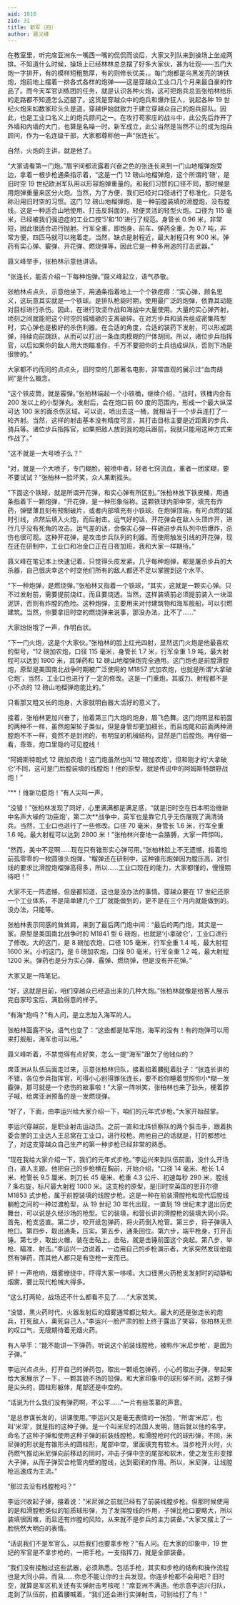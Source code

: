 ```yaml
---
aid: 1010
zid: 31
title: 新军（四）
author: 聂义峰
---
```


在教室里，听完席亚洲东一嘴西一嘴的侃侃而谈后，大家又列队来到操场上坐成两排。不知道什么时候，操场上已经林林总总摆了好多大家伙，甚为壮观——五门大炮一字排开，有的模样短粗憨厚，有的则修长优美，。每门炮都是乌黑发亮的铸铁炮，炮前地上摆着一排各式各样的炮弹——这是穿越众工业口几个月来最自豪的作品了。而今天军官训练团的任务，就是认识各种火炮，这可把炮兵总监张柏林给乐的走路都不知道怎么迈腿了。这货是穿越众中的炮兵和爆炸狂人，说起各种 19 世纪火炮来如数家珍头头是道，穿越伊始就致力于建立穿越众自己的炮兵部队。因此，也是工业口名义上的炮兵顾问之一。在攻打苟家庄的战斗中，此公先后炸开了外墙和内墙的大门，也算是名噪一时。新军成立，此公当然是当然不让的成为炮兵顾问，作为一名连级干部，大家都尊称他一声“张连长”。

自然，火炮的主讲，就是他了。

“大家请看第一门炮。”眉宇间都流露着兴奋之色的张连长来到一门山地榴弹炮旁边，拿着一根步枪通条指示着，“这是一门 12 磅山地榴弹炮，这个所谓的‘磅’，是旧时空 19 世纪欧洲军队用以形容炮弹重量的。和我们习惯的口径不同，那时候是用炮弹重量来区分火炮。当然，为了方便，我们已经对口径进行了标准化，只是名称沿用旧时空的习惯。这门 12 磅山地榴弹炮，是一种前膛装填的滑膛炮，没有膛线。这是一种适合山地使用、打击反斜面的，轻便灵活的轻型火炮。口径为 115 毫米，已经被我们强迫症的工业口按‘5’和‘10’进行了规范。身管长 0.96 米，非常短，因此很适合进行抛射。行军全重，即炮身、前车、弹药全重，为 0.7 吨，非常方便，四匹马就可以拖着走。当然，缺点是射程近，最大射程只有 900 米。弹药有实心弹、霰弹、开花弹、燃烧弹等，因此它是一种多用途的打击武器。”

聂义峰举手，张柏林示意他讲话。

“张连长，能否介绍一下每种炮弹。”聂义峰起立，语气恭敬。

张柏林点点头，示意他坐下，用通条指着地上一个个铁疙瘩：“实心弹，顾名思义，这玩意其实就是一个铁球。是排队枪毙时期，使用最广泛的炮弹，依靠其动能对目标进行杀伤。因此，在进行攻坚作战和海战中大量使用。大量的实心弹齐射，顷刻之间就能把这个时空的城墙砸的支离破碎。在对方步兵和骑兵组成密集阵型时，实心弹也是极好的杀伤利器。在合适的角度，合适的装药下发射，可以形成跳弹，持续向前跳跃，从而可以打出一条血肉模糊的尸体胡同。所以，诸位步兵指挥官，以后如果你的敌人用大炮瞄准你，千万不要把你的士兵组成纵队，否则下场是很惨的。”

大家都不约而同的点点头，旧时空的几部著名电影，非常直观的展示过“血肉胡同”是什么概念。

“这个铁皮筒，就是霰弹。”张柏林端起一个小铁桶，继续介绍，“战时，铁桶内会有 200 发以上的小型弹丸。发射后，会在炮口前 60 度的范围内，形成一个最大纵深可达 100 米的面杀伤区域。可以说，喷出去这一桶，就相当于一个步兵连打了一轮齐射。当然，这样的射击基本没有精度可言，其打击目标主要是近距离的步兵、骑兵等。诸位步兵指挥官，如果把敌人放到我的炮兵跟前，我就只能用这种方式来作战了。”

“这不就是一大号喷子么？”

“对，就是一个大喷子，专门糊脸。被喷中者，轻者七窍流血，重者一团浆糊，要不要试试？”张柏林一脸坏笑，众人果断摇头。

“下面这个铁球，就是所谓开花弹，和实心弹有所区别。”张柏林放下铁皮桶，用通条指着下一颗炮弹，“开花弹，是一种形象俗称。这颗铁球内部中空，填充有炸药，弹壁薄且刻有预制破片，或者内部填充有小铁球。在炮弹顶端，有可点燃的延时引线，点然后填入火炮，而后射击。运气好的话，开花弹会在敌人头顶炸开，进行几乎没有死角的攻击。运气差的话，会像实心弹一样砸进步兵队列中后爆炸，杀伤也很可观。这种开花弹，是攻击步兵队列的利器。而使用触发引线的开花弹，现在还在研制中，工业口和冶金口正在日夜加班，我和大家一样期待。”

聂义峰在笔记本上快速记着，只觉得头皮发紧。几乎每种炮弹，都是屠杀步兵的大杀器，自己很庆幸这个时空他们所有的敌人都还不足以掌握到这个水平。

“下一种炮弹，是燃烧弹。”张柏林又指着一个铁球，“其实，这就是一颗实心弹。只不过发射前，需要提前烧红，而且要烧透。当然，这样装填前必须提前装入一块湿泥饼，否则有炸膛的危险。这种炮弹，主要用来对付建筑物和海军舰船，可以引燃建筑。当然，你要拿旧时空的燃烧弹来说事，那没办法，比不了……”

大家纷纷哦了一声，作明白状。

“下一门火炮，这是个大家伙。”张柏林的脸上红光四射，显然这门火炮是他最喜欢的型号，“12 磅加农炮，口径 115 毫米，身管长 1.7 米，行军全重 1.9 吨，最大射程可以达到 1900 米，其弹药和 12 磅山地榴弹炮完全通用。这门炮也是前膛滑膛炮，原型是美国南北战争时期被广泛使用的 M1857 式加农炮，也就是所谓‘大拿破仑炮’，当然，工业口也进行了一定的修改。这是一门重炮，其威力、射程都不是小不点的 12 磅山地榴弹炮能比的。”

只看那又粗又长的炮身，大家就明白器大活好的意义了。

接着，张柏林更加兴奋了，拍着第三门大炮的炮身，眉飞色舞。这门炮明显和前面的两种不一样，虽然炮架轮子类似，但是身管却更加细长，而且炮尾和前面两种滑膛炮不不一样，竟然不是封闭的，有明显的机械结构，显然是门后膛炮。再仔细一看，乖乖，炮口里隐约可见膛线！

“阿姆斯特朗式 12 磅加农炮！这门炮虽然也叫‘12 磅加农炮’，但和刚才的‘大拿破仑’不同，这可是门后膛装填的线膛炮！他的原型，就是传说中的阿姆斯特朗野战炮！”

“\*\*！维新功臣炮！”有人尖叫一声。

“没错！”张柏林发现了同好，心里满满都是满足感，“就是旧时空在日本明治维新中名声大噪的‘功臣炮’，第二次\*\*战争中，英军也是靠它几乎无伤屠戮了满清骑兵。当然，工业口也进行了一些修改。口径 70 毫米，身管长 1.6 米，行军全重 1.6 吨，最大射程可以达到 2800 米！”张柏林兴奋地一会胳膊，大家一阵惊叫。

“然而，美中不足啊……现在只有锥形实心弹可用。”张柏林脸上不无遗憾，指着炮前孤零零的一枚圆锥头炮弹，“榴弹还在研制中，这种锥形炮弹因为膛压高，对引线的要求比滑膛炮榴弹高得多，所以……工业口现在的能力，大家都懂的，慢慢期待吧！”

大家不无一阵遗憾，但是都知道，这也是没办法的事情。穿越众要在 17 世纪还原一个工业体系，不是简单建几个工厂就能做到的，更不是在三个月内就能做到的。没办法，只能等。

张柏林表示同感的耸耸肩，来到了最后两门炮中间：“最后的两门炮，其实是一家。原型是美国南北战争时的 M1841 型 6 磅炮，也就是‘小拿破仑’，工业口进行了修改。大的这门，是 8 磅加农炮，口径 105 毫米，行军全重 1.4 吨，最大射程 1600 米。小的这门，是 6 磅加农炮，口径 90 毫米，行军全重 1.2 吨，最大射程 1200 米。弹药也是分为实心弹、霰弹、燃烧弹，但是没有开花弹。”

大家又是一阵笔记。

“好，这就是目前，咱们穿越众已经造出来的几种大炮。”张柏林就像是给客人展示完自家珍宝后，满脸得意的样子。

“有海\*炮吗？”有人问，是立志加入海军的人。

张柏林面露不快，语气也变了：“这些都是陆军炮，海军的没有！有的炮弹可以用来打舰船，海军也可以用。”

聂义峰听着，不禁觉得有点好笑，怎么一提“海军”跟欠了他钱似的？

席亚洲从队伍后面走过来，示意张柏林归队，接着掐着腰挺着肚子：“张连长讲的不错，各位步兵指挥官，可得小心别得罪张连长，要不趁你睡着觉照你小\*糊一发霰弹，那可就是一个悲伤的故事啦！”大家一阵哄笑，张柏林也来了劲头，梗着脖子喊，给席亚洲预备的是一发燃烧弹。

“好了，下面，由李运兴给大家介绍一下，咱们的元年式步枪。”大家开始鼓掌。

李运兴穿越前，是职业射击运动员。之前一直和北炜侦察队的两个狙击手，跟着执委会里的工业达人王总窝在工业口，进行校枪。用他自己的话就是，打的都想吐了，对这支穿越众自己生产的第一种步枪已经非常的熟悉。

“现在我给大家介绍一下，我们的元年式步枪。”李运兴来到队伍前面，没什么开场白，直入主题。他把自己的步枪横在胸前，开始介绍，“口径 14 毫米、枪长 1.4 米、枪管长 9.5 厘米、刺刀长 45 毫米、枪重 4.3 公斤、初速每秒 290 米，膛线 7 条右旋，标尺最大射程 1000 米。这支枪的原型，是旧时空英国的恩菲尔德 M1853 式步枪，属于前膛装填的线膛步枪。这是一种在前装滑膛枪和现代后膛线躺枪之间的一种过渡枪型，从 19 世纪 30 年代出现，一直到 19 世纪末才退出历史舞台，可以说是久经沙场的枪型。它的装填，和营长讲的滑膛枪的装填大同小异。首先，枪支竖直。第二步，咬开纸包弹药，将火药倒入枪管。第三步，将子弹填入枪口。第四步，取出通条，压实。第五步，通条回位。第六步，端平枪身，打开击锤。第七步，取出火帽，装在击砧上。击砧，就是击锤前面这个突起。第八步，举枪、瞄准、射击。”李运兴一边说着，一边用自己的步枪演示者，大家突然发现他竟然有弹药，而其他人都只是有空枪一支而已。

砰！一声枪响，烟雾缭绕中，吓得大家一哆嗦。大口径黑火药枪支发射时的动静和烟雾，要比现代枪械大得多。

“这么打两轮，战场还不什么都看不见了……”大家苦笑。

“没错，黑火药时代，火器发射后的烟雾通常都比较大。最大的还是张连长的炮兵，打死敌人，熏死自己人。”李运兴一脸严肃的脸上终于露出了笑容，张柏林无奈的叹口气，无限期待着无烟火药。

有人举手：“能不能讲一下弹药，听说这个前装线膛枪，被称作‘米尼步枪’，是因为子弹。”

李运兴点点头，打开自己的弹药包，取出一颗纸包弹药，小心的取出子弹，举起来给大家展示了一下，一颗其貌不扬的铅弹。和大家印象中的球形弹不同，这颗子弹是尖头的，圆柱形躯体，尾部还是中空的。

“话说为什么我们没有弹药啊，不公平……”一片有些羡慕的声音。

“是总参谋长发的，讲课使用。”李运兴又是毫无表情的一张脸，“所谓‘米尼’，也叫‘米涅’，就是指的这种子弹。是一个叫米尼的法国人发明，随后就以他的名字，命名了这种子弹和使用这种子弹的前装线膛枪。和滑膛枪时代的球形弹，不同，米尼弹的形状是有锥形头的圆柱形，尾部中空，里面填充有软木。当步枪开火时，火药燃气推动米尼弹向前移动的同时，冲击子弹中空的尾部和软木，使之发生形变撑大子弹，从而子弹契合枪管内壁的膛线，达到密闭的作用。所以，米尼弹，让线膛枪迅速成为主流。”

“那过去没有线膛枪吗？”

李运兴收起子弹，接着说：“米尼弹之前就已经有了前装线膛步枪。但那时候使用的是和滑膛枪类似的铅质球形弹，为了发挥膛线的作用，子弹比枪口要略大，所以装填很困难，而且还有炸膛的风险，从来就不是步兵的主力装备。”大家又摆上了一脸恍然大明白的表情。

“话说我们不是军官么，以后我们也要拿步枪？”有人问。在大家的印象中，19 世纪的军官是不拿步枪的，一把手枪，一支指挥刀，就是全部装备。

“我们没有接触过这些武器，必须熟悉。包括手枪，其实和步枪的结构和操作流程也是大同小异。而且……你总不能让你的士兵发现，你连步枪都不会用吧？旧时空，就算是军区机关还有实弹射击考核呢！”席亚洲不满道。他示意李运兴归队，走到了队伍前，掐着腰喊着，“我们还会进行实弹射击，可别给打了鸟！”
